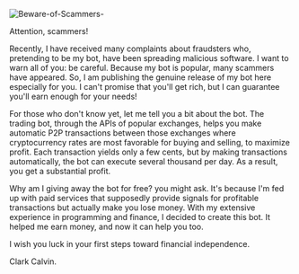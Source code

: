
![Beware-of-Scammers-](https://github.com/user-attachments/assets/31a333d3-c2cc-47be-8b93-2f8188b60213)

Attention, scammers!

Recently, I have received many complaints about fraudsters who, pretending to be my bot, have been spreading malicious software. I want to warn all of you: be careful. Because my bot is popular, many scammers have appeared. So, I am publishing the genuine release of my bot here especially for you. I can't promise that you'll get rich, but I can guarantee you'll earn enough for your needs!

For those who don't know yet, let me tell you a bit about the bot. The trading bot, through the APIs of popular exchanges, helps you make automatic P2P transactions between those exchanges where cryptocurrency rates are most favorable for buying and selling, to maximize profit. Each transaction yields only a few cents, but by making transactions automatically, the bot can execute several thousand per day. As a result, you get a substantial profit.

Why am I giving away the bot for free? you might ask. It's because I'm fed up with paid services that supposedly provide signals for profitable transactions but actually make you lose money. With my extensive experience in programming and finance, I decided to create this bot. It helped me earn money, and now it can help you too.

I wish you luck in your first steps toward financial independence.

Clark Calvin.
